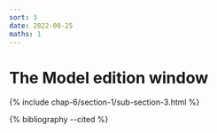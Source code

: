 ```yaml
---
sort: 3
date: 2022-08-25
maths: 1
---
```


# The Model edition window

{% include chap-6/section-1/sub-section-3.html %}

{% bibliography --cited %}

